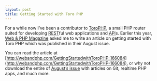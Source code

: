 ```yaml
---
layout: post
title: Getting Started with Toro PHP
---
```

For a while now I’ve been a contributor to [ToroPHP](http://toroweb.org/), a small PHP router suited for developing <abbr title="Representational state transfer">REST</abbr>ful web applications and <abbr title="Application Programming Interface">API</abbr>s.
Earlier this year, [Web & PHP Magazine](http://webandphp.com/) asked me to write an article on getting started with Toro PHP which was published in their August issue.

You can read the article at [http://webandphp.com/GettingStartedwithToroPHP-166084](http://webandphp.com/GettingStartedwithToroPHP-166084), or why not download the entire of [August’s issue](http://webandphp.com/system/files/wpm_2013_08.pdf) with articles on Git, realtime PHP apps, and much more.